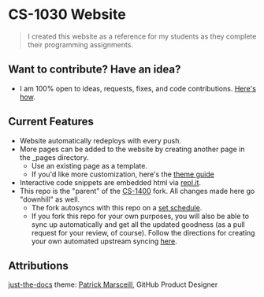 # CS-1030 Website
> I created this website as a reference for my students as they complete their programming assignments.
> 
## Want to contribute? Have an idea?
- I am 100% open to ideas, requests, fixes, and code contributions. [Here's how](https://github.com/CS-1030/CS-1030.github.io/blob/main/CONTRIBUTING.md). 

## Current Features
- Website automatically redeploys with every push.
- More pages can be added to the website by creating another page in the _pages directory.
  - Use an existing page as a template.
  - If you'd like more customization, here's the [theme guide](https://pmarsceill.github.io/just-the-docs/)
- Interactive code snippets are embedded html via [repl.it](https://repl.it/~). 
- This repo is the "parent" of the [CS-1400](https://github.com/CS-1400/CS-1400.github.io) fork. All changes made here go "downhill" as well.
  - The fork autosyncs with this repo on a [set schedule](https://github.com/CS-1400/CS-1400.github.io/blob/5d96ab0aab5ba341a4c32d6387de9154f0e773d0/.github/workflows/fork-news.yml#L6). 
  - If you fork this repo for your own purposes, you will also be able to sync up automatically and get all the updated goodness (as a pull request for your review, of course). Follow the directions for creating your own automated upstream syncing [here](https://github.com/VitorNoVictor/fork-news/blob/main/README.md).

## Attributions
[just-the-docs](https://github.com/pmarsceill/just-the-docs) theme: [Patrick Marsceill](https://github.com/pmarsceill), GitHub Product Designer
